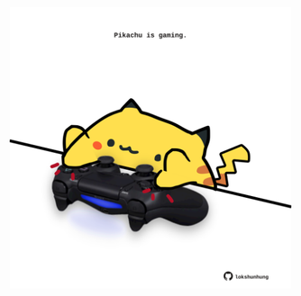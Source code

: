 <!-- built at 04/11/2021, 18:02:23 UTC -->
<p align="center">
  <img width="500" height="500" src="./ReadmeImage.svg">
</p>
